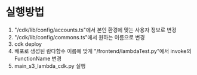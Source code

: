# 실행방법

1. "/cdk/lib/config/accounts.ts"에서 본인 환경에 맞는 사용자 정보로 변겅
2. "/cdk/lib/config/commons.ts"에서 원하는 이름으로 변경
3. cdk deploy
4. 배포로 생성된 람다함수 이름에 맞게 "/frontend/lambdaTest.py"에서 invoke의 FunctionName 변경
5. main_s3_lambda_cdk.py 실행

